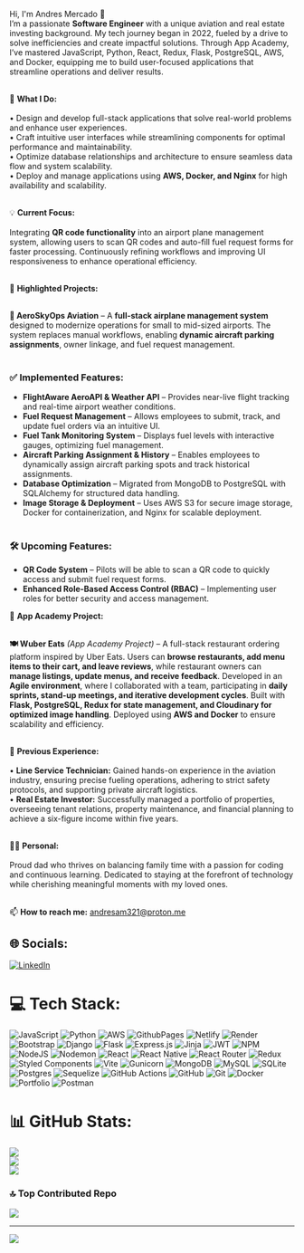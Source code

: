 Hi, I'm Andres Mercado 👋<br>
I’m a passionate **Software Engineer** with a unique aviation and real estate investing background. My tech journey began in 2022, fueled by a drive to solve inefficiencies and create impactful solutions. Through App Academy, I’ve mastered JavaScript, Python, React, Redux, Flask, PostgreSQL, AWS, and Docker, equipping me to build user-focused applications that streamline operations and deliver results.<br><br>

🚀 **What I Do:**<br><br>
• Design and develop full-stack applications that solve real-world problems and enhance user experiences.<br>
• Craft intuitive user interfaces while streamlining components for optimal performance and maintainability.<br>
• Optimize database relationships and architecture to ensure seamless data flow and system scalability.<br>
• Deploy and manage applications using **AWS, Docker, and Nginx** for high availability and scalability.<br><br>

💡 **Current Focus:**<br><br>
Integrating **QR code functionality** into an airport plane management system, allowing users to scan QR codes and auto-fill fuel request forms for faster processing. Continuously refining workflows and improving UI responsiveness to enhance operational efficiency.<br><br>

📌 **Highlighted Projects:**<br><br>

**🛫 AeroSkyOps Aviation** – A **full-stack airplane management system** designed to modernize operations for small to mid-sized airports. The system replaces manual workflows, enabling **dynamic aircraft parking assignments**, owner linkage, and fuel request management.<br><br>  

### **✅ Implemented Features:**<br>
- **FlightAware AeroAPI & Weather API** – Provides near-live flight tracking and real-time airport weather conditions.<br>  
- **Fuel Request Management** – Allows employees to submit, track, and update fuel orders via an intuitive UI.<br>  
- **Fuel Tank Monitoring System** – Displays fuel levels with interactive gauges, optimizing fuel management.<br>  
- **Aircraft Parking Assignment & History** – Enables employees to dynamically assign aircraft parking spots and track historical assignments.<br>  
- **Database Optimization** – Migrated from MongoDB to PostgreSQL with SQLAlchemy for structured data handling.<br>  
- **Image Storage & Deployment** – Uses AWS S3 for secure image storage, Docker for containerization, and Nginx for scalable deployment.<br><br>  

### **🛠️ Upcoming Features:**<br>
- **QR Code System** – Pilots will be able to scan a QR code to quickly access and submit fuel request forms.<br>  
- **Enhanced Role-Based Access Control (RBAC)** – Implementing user roles for better security and access management.<be>  

📌 **App Academy Project:**<br><br>

**🍽 Wuber Eats** *(App Academy Project)* – A full-stack restaurant ordering platform inspired by Uber Eats. Users can **browse restaurants, add menu items to their cart, and leave reviews**, while restaurant owners can **manage listings, update menus, and receive feedback**. Developed in an **Agile environment**, where I collaborated with a team, participating in **daily sprints, stand-up meetings, and iterative development cycles**. Built with **Flask, PostgreSQL, Redux for state management, and Cloudinary for optimized image handling**. Deployed using **AWS and Docker** to ensure scalability and efficiency.<br><br>

💼 **Previous Experience:**<br><br>
• **Line Service Technician:** Gained hands-on experience in the aviation industry, ensuring precise fueling operations, adhering to strict safety protocols, and supporting private aircraft logistics.<br>
• **Real Estate Investor:** Successfully managed a portfolio of properties, overseeing tenant relations, property maintenance, and financial planning to achieve a six-figure income within five years.<br><br>

👨‍👧 **Personal:**<br><br>
Proud dad who thrives on balancing family time with a passion for coding and continuous learning. Dedicated to staying at the forefront of technology while cherishing meaningful moments with my loved ones.<br><br>


📫 **How to reach me:** andresam321@proton.me

## 🌐 Socials:
[![LinkedIn](https://img.shields.io/badge/LinkedIn-%230077B5.svg?logo=linkedin&logoColor=white)](https://www.linkedin.com/in/andres-merc/) 

# 💻 Tech Stack:
![JavaScript](https://img.shields.io/badge/javascript-%23323330.svg?style=for-the-badge&logo=javascript&logoColor=%23F7DF1E) ![Python](https://img.shields.io/badge/python-3670A0?style=for-the-badge&logo=python&logoColor=ffdd54) ![AWS](https://img.shields.io/badge/AWS-%23FF9900.svg?style=for-the-badge&logo=amazon-aws&logoColor=white) ![GithubPages](https://img.shields.io/badge/github%20pages-121013?style=for-the-badge&logo=github&logoColor=white) ![Netlify](https://img.shields.io/badge/netlify-%23000000.svg?style=for-the-badge&logo=netlify&logoColor=#00C7B7) ![Render](https://img.shields.io/badge/Render-%46E3B7.svg?style=for-the-badge&logo=render&logoColor=white) ![Bootstrap](https://img.shields.io/badge/bootstrap-%238511FA.svg?style=for-the-badge&logo=bootstrap&logoColor=white) ![Django](https://img.shields.io/badge/django-%23092E20.svg?style=for-the-badge&logo=django&logoColor=white) ![Flask](https://img.shields.io/badge/flask-%23000.svg?style=for-the-badge&logo=flask&logoColor=white) ![Express.js](https://img.shields.io/badge/express.js-%23404d59.svg?style=for-the-badge&logo=express&logoColor=%2361DAFB) ![Jinja](https://img.shields.io/badge/jinja-white.svg?style=for-the-badge&logo=jinja&logoColor=black) ![JWT](https://img.shields.io/badge/JWT-black?style=for-the-badge&logo=JSON%20web%20tokens) ![NPM](https://img.shields.io/badge/NPM-%23CB3837.svg?style=for-the-badge&logo=npm&logoColor=white) ![NodeJS](https://img.shields.io/badge/node.js-6DA55F?style=for-the-badge&logo=node.js&logoColor=white) ![Nodemon](https://img.shields.io/badge/NODEMON-%23323330.svg?style=for-the-badge&logo=nodemon&logoColor=%BBDEAD) ![React](https://img.shields.io/badge/react-%2320232a.svg?style=for-the-badge&logo=react&logoColor=%2361DAFB) ![React Native](https://img.shields.io/badge/react_native-%2320232a.svg?style=for-the-badge&logo=react&logoColor=%2361DAFB) ![React Router](https://img.shields.io/badge/React_Router-CA4245?style=for-the-badge&logo=react-router&logoColor=white) ![Redux](https://img.shields.io/badge/redux-%23593d88.svg?style=for-the-badge&logo=redux&logoColor=white) ![Styled Components](https://img.shields.io/badge/styled--components-DB7093?style=for-the-badge&logo=styled-components&logoColor=white) ![Vite](https://img.shields.io/badge/vite-%23646CFF.svg?style=for-the-badge&logo=vite&logoColor=white) ![Gunicorn](https://img.shields.io/badge/gunicorn-%298729.svg?style=for-the-badge&logo=gunicorn&logoColor=white) ![MongoDB](https://img.shields.io/badge/MongoDB-%234ea94b.svg?style=for-the-badge&logo=mongodb&logoColor=white) ![MySQL](https://img.shields.io/badge/mysql-4479A1.svg?style=for-the-badge&logo=mysql&logoColor=white) ![SQLite](https://img.shields.io/badge/sqlite-%2307405e.svg?style=for-the-badge&logo=sqlite&logoColor=white) ![Postgres](https://img.shields.io/badge/postgres-%23316192.svg?style=for-the-badge&logo=postgresql&logoColor=white) ![Sequelize](https://img.shields.io/badge/Sequelize-52B0E7?style=for-the-badge&logo=Sequelize&logoColor=white) ![GitHub Actions](https://img.shields.io/badge/github%20actions-%232671E5.svg?style=for-the-badge&logo=githubactions&logoColor=white) ![GitHub](https://img.shields.io/badge/github-%23121011.svg?style=for-the-badge&logo=github&logoColor=white) ![Git](https://img.shields.io/badge/git-%23F05033.svg?style=for-the-badge&logo=git&logoColor=white) ![Docker](https://img.shields.io/badge/docker-%230db7ed.svg?style=for-the-badge&logo=docker&logoColor=white) ![Portfolio](https://img.shields.io/badge/Portfolio-%23000000.svg?style=for-the-badge&logo=firefox&logoColor=#FF7139) ![Postman](https://img.shields.io/badge/Postman-FF6C37?style=for-the-badge&logo=postman&logoColor=white)
# 📊 GitHub Stats:
![](https://github-readme-stats.vercel.app/api?username=andresam321&theme=dark&hide_border=false&include_all_commits=true&count_private=false)<br/>
![](https://github-readme-streak-stats.herokuapp.com/?user=andresam321&theme=dark&hide_border=false)<br/>
![](https://github-readme-stats.vercel.app/api/top-langs/?username=andresam321&theme=dark&hide_border=false&include_all_commits=true&count_private=false&layout=compact)

### 🔝 Top Contributed Repo
![](https://github-contributor-stats.vercel.app/api?username=andresam321&limit=5&theme=dark&combine_all_yearly_contributions=true)

---
[![](https://visitcount.itsvg.in/api?id=andresam321&icon=0&color=0)](https://visitcount.itsvg.in)

<!-- Proudly created with GPRM ( https://gprm.itsvg.in ) -->
